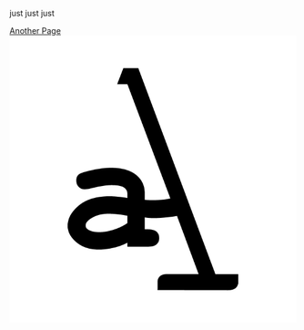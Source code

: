 just just just

<a href="http://github.com/hyper-thanatos/hyper-thanatos.github.io/_layouts/post.html">Another Page</a>
<img    src="/assets/img/logo11.png" alt="logo11">
